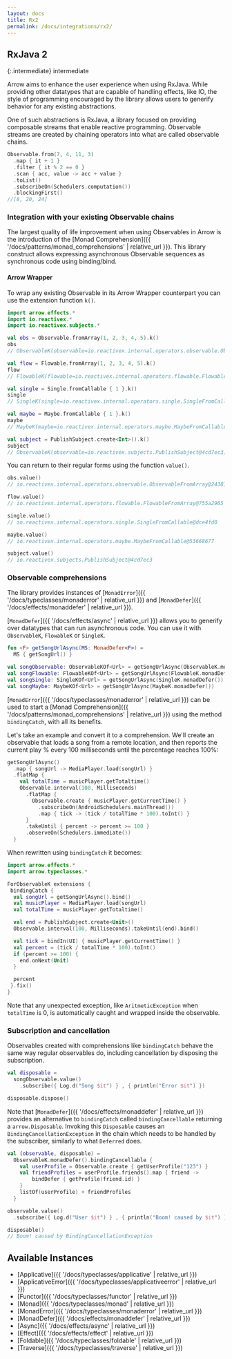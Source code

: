 ```yaml
---
layout: docs
title: Rx2
permalink: /docs/integrations/rx2/
---
```


## RxJava 2

{:.intermediate}
intermediate

Arrow aims to enhance the user experience when using RxJava. While providing other datatypes that are capable of handling effects, like IO, the style of programming encouraged by the library allows users to generify behavior for any existing abstractions.

One of such abstractions is RxJava, a library focused on providing composable streams that enable reactive programming. Observable streams are created by chaining operators into what are called observable chains.

```kotlin
Observable.from(7, 4, 11, 3)
  .map { it + 1 }
  .filter { it % 2 == 0 }
  .scan { acc, value -> acc + value }
  .toList()
  .subscribeOn(Schedulers.computation())
  .blockingFirst()
//[8, 20, 24]
```

### Integration with your existing Observable chains

The largest quality of life improvement when using Observables in Arrow is the introduction of the [Monad Comprehension]({{ '/docs/patterns/monad_comprehensions' | relative_url }}). This library construct allows expressing asynchronous Observable sequences as synchronous code using binding/bind.

#### Arrow Wrapper

To wrap any existing Observable in its Arrow Wrapper counterpart you can use the extension function `k()`.

```kotlin
import arrow.effects.*
import io.reactivex.*
import io.reactivex.subjects.*

val obs = Observable.fromArray(1, 2, 3, 4, 5).k()
obs
// ObservableK(observable=io.reactivex.internal.operators.observable.ObservableFromArray@243819fb)
```

```kotlin
val flow = Flowable.fromArray(1, 2, 3, 4, 5).k()
flow
// FlowableK(flowable=io.reactivex.internal.operators.flowable.FlowableFromArray@755a2965)
```

```kotlin
val single = Single.fromCallable { 1 }.k()
single
// SingleK(single=io.reactivex.internal.operators.single.SingleFromCallable@dce4fd0)
```

```kotlin
val maybe = Maybe.fromCallable { 1 }.k()
maybe
// MaybeK(maybe=io.reactivex.internal.operators.maybe.MaybeFromCallable@53668677)
```

```kotlin
val subject = PublishSubject.create<Int>().k()
subject
// ObservableK(observable=io.reactivex.subjects.PublishSubject@4cd7ec3)
```

You can return to their regular forms using the function `value()`.

```kotlin
obs.value()
// io.reactivex.internal.operators.observable.ObservableFromArray@243819fb
```

```kotlin
flow.value()
// io.reactivex.internal.operators.flowable.FlowableFromArray@755a2965
```

```kotlin
single.value()
// io.reactivex.internal.operators.single.SingleFromCallable@dce4fd0
```

```kotlin
maybe.value()
// io.reactivex.internal.operators.maybe.MaybeFromCallable@53668677
```

```kotlin
subject.value()
// io.reactivex.subjects.PublishSubject@4cd7ec3
```

### Observable comprehensions

The library provides instances of [`MonadError`]({{ '/docs/typeclasses/monaderror' | relative_url }}) and [`MonadDefer`]({{ '/docs/effects/monaddefer' | relative_url }}).

[`MonadDefer`]({{ '/docs/effects/async' | relative_url }}) allows you to generify over datatypes that can run asynchronous code. You can use it with `ObservableK`, `FlowableK` or `SingleK`.

```kotlin
fun <F> getSongUrlAsync(MS: MonadDefer<F>) =
  MS { getSongUrl() }

val songObservable: ObservableKOf<Url> = getSongUrlAsync(ObservableK.monadDefer())
val songFlowable: FlowableKOf<Url> = getSongUrlAsync(FlowableK.monadDefer())
val songSingle: SingleKOf<Url> = getSongUrlAsync(SingleK.monadDefer())
val songMaybe: MaybeKOf<Url> = getSongUrlAsync(MaybeK.monadDefer())
```

[`MonadError`]({{ '/docs/typeclasses/monaderror' | relative_url }}) can be used to start a [Monad Comprehension]({{ '/docs/patterns/monad_comprehensions' | relative_url }}) using the method `bindingCatch`, with all its benefits.

Let's take an example and convert it to a comprehension. We'll create an observable that loads a song from a remote location, and then reports the current play % every 100 milliseconds until the percentage reaches 100%:

```kotlin
getSongUrlAsync()
  .map { songUrl -> MediaPlayer.load(songUrl) }
  .flatMap {
    val totalTime = musicPlayer.getTotaltime()
    Observable.interval(100, Milliseconds)
      .flatMap {
        Observable.create { musicPlayer.getCurrentTime() }
          .subscribeOn(AndroidSchedulers.mainThread())
          .map { tick -> (tick / totalTime * 100).toInt() }
      }
      .takeUntil { percent -> percent >= 100 }
      .observeOn(Schedulers.immediate())
  }
```

When rewritten using `bindingCatch` it becomes:

```kotlin
import arrow.effects.*
import arrow.typeclasses.*

ForObservableK extensions { 
 bindingCatch {
  val songUrl = getSongUrlAsync().bind()
  val musicPlayer = MediaPlayer.load(songUrl)
  val totalTime = musicPlayer.getTotaltime()

  val end = PublishSubject.create<Unit>()
  Observable.interval(100, Milliseconds).takeUntil(end).bind()

  val tick = bindIn(UI) { musicPlayer.getCurrentTime() }
  val percent = (tick / totalTime * 100).toInt()
  if (percent >= 100) {
    end.onNext(Unit)
  }

  percent
 }.fix()
}
```

Note that any unexpected exception, like `AritmeticException` when `totalTime` is 0, is automatically caught and wrapped inside the observable.

### Subscription and cancellation

Observables created with comprehensions like `bindingCatch` behave the same way regular observables do, including cancellation by disposing the subscription.

```kotlin
val disposable =
  songObservable.value()
    .subscribe({ Log.d("Song $it") } , { println("Error $it") })

disposable.dispose()
```

Note that [`MonadDefer`]({{ '/docs/effects/monaddefer' | relative_url }}) provides an alternative to `bindingCatch` called `bindingCancellable` returning a `arrow.Disposable`.
Invoking this `Disposable` causes an `BindingCancellationException` in the chain which needs to be handled by the subscriber, similarly to what `Deferred` does.

```kotlin
val (observable, disposable) =
  ObservableK.monadDefer().bindingCancellable {
    val userProfile = Observable.create { getUserProfile("123") }
    val friendProfiles = userProfile.friends().map { friend ->
        bindDefer { getProfile(friend.id) }
    }
    listOf(userProfile) + friendProfiles
  }

observable.value()
  .subscribe({ Log.d("User $it") } , { println("Boom! caused by $it") })

disposable()
// Boom! caused by BindingCancellationException
```

## Available Instances

* [Applicative]({{ '/docs/typeclasses/applicative' | relative_url }})
* [ApplicativeError]({{ '/docs/typeclasses/applicativeerror' | relative_url }})
* [Functor]({{ '/docs/typeclasses/functor' | relative_url }})
* [Monad]({{ '/docs/typeclasses/monad' | relative_url }})
* [MonadError]({{ '/docs/typeclasses/monaderror' | relative_url }})
* [MonadDefer]({{ '/docs/effects/monaddefer' | relative_url }})
* [Async]({{ '/docs/effects/async' | relative_url }})
* [Effect]({{ '/docs/effects/effect' | relative_url }})
* [Foldable]({{ '/docs/typeclasses/foldable' | relative_url }})
* [Traverse]({{ '/docs/typeclasses/traverse' | relative_url }})
